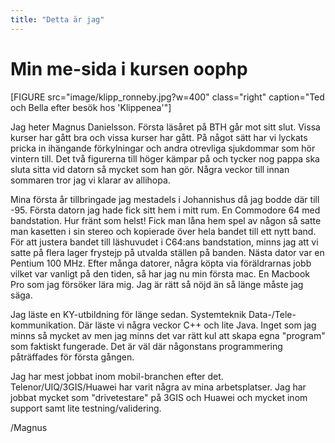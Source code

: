 ```yaml
---
title: "Detta är jag"
---
```

Min me-sida i kursen oophp
=========================

[FIGURE src="image/klipp_ronneby.jpg?w=400" class="right" caption="Ted och Bella efter besök hos 'Klippenea'"]

Jag heter Magnus Danielsson. Första läsåret på BTH går mot sitt slut. Vissa kurser har gått bra och vissa kurser har gått. På något sätt har vi lyckats pricka in ihängande förkylningar och andra otrevliga sjukdommar som hör vintern till. Det två figurerna till höger kämpar på och tycker nog pappa ska sluta sitta vid datorn så mycket som han gör. Några veckor till innan sommaren tror jag vi klarar av allihopa.

Mina första år tillbringade jag mestadels i Johannishus då jag bodde där till -95. Första datorn jag hade fick sitt hem i mitt rum. En Commodore 64 med bandstation. Hur fränt som helst! Fick man låna hem spel av någon så satte man kasetten i sin stereo och kopierade över hela bandet till ett nytt band. För att justera bandet till läshuvudet i C64:ans bandstation, minns jag att vi satte på flera lager frystejp på utvalda ställen på banden. Nästa dator var en Pentium 100 MHz. Efter många datorer, några köpta via föräldrarnas jobb vilket var vanligt på den tiden, så har jag nu min första mac. En Macbook Pro som jag försöker lära mig. Jag är rätt så nöjd än så länge måste jag säga.

Jag läste en KY-utbildning för länge sedan. Systemteknik Data-/Tele-kommunikation. Där läste vi några veckor C++ och lite Java. Inget som jag minns så mycket av men jag minns det var rätt kul att skapa egna "program" som faktiskt fungerade. Det är väl där någonstans programmering påträffades för första gången.

Jag har mest jobbat inom mobil-branchen efter det. Telenor/UIQ/3GIS/Huawei har varit några av mina arbetsplatser. Jag har jobbat mycket som "drivetestare" på 3GIS och Huawei och mycket inom support samt lite testning/validering.

/Magnus
